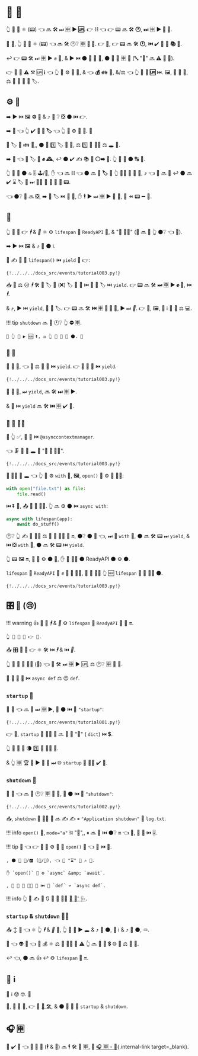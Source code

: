 # 🔆 🎉

👆 💪 🔬 ⚛ (📟) 👈 🔜 🛠️ ⏭ 🈸 **▶️ 🆙**. 👉 ⛓ 👈 👉 📟 🔜 🛠️ **🕐**, **⏭** 🈸 **▶️ 📨 📨**.

🎏 🌌, 👆 💪 🔬 ⚛ (📟) 👈 🔜 🛠️ 🕐❔ 🈸 **🤫 🔽**. 👉 💼, 👉 📟 🔜 🛠️ **🕐**, **⏮️** ✔️ 🍵 🎲 **📚 📨**.

↩️ 👉 📟 🛠️ ⏭ 🈸 **▶️** ✊ 📨, &amp; ▶️️ ⏮️ ⚫️ **🏁** 🚚 📨, ⚫️ 📔 🎂 🈸 **🔆** (🔤 "🔆" 🔜 ⚠ 🥈 👶).

👉 💪 📶 ⚠ ⚒ 🆙 **ℹ** 👈 👆 💪 ⚙️ 🎂 📱, &amp; 👈 **💰** 👪 📨, &amp;/⚖️ 👈 👆 💪 **🧹 🆙** ⏮️. 🖼, 💽 🔗 🎱, ⚖️ 🚚 🔗 🎰 🏫 🏷.

## ⚙️ 💼

➡️ ▶️ ⏮️ 🖼 **⚙️ 💼** &amp; ⤴️ 👀 ❔ ❎ ⚫️ ⏮️ 👉.

➡️ 🌈 👈 👆 ✔️ **🎰 🏫 🏷** 👈 👆 💚 ⚙️ 🍵 📨. 👶

🎏 🏷 🔗 👪 📨,, ⚫️ 🚫 1️⃣ 🏷 📍 📨, ⚖️ 1️⃣ 📍 👩‍💻 ⚖️ 🕳 🎏.

➡️ 🌈 👈 🚚 🏷 💪 **✊ 🕰**, ↩️ ⚫️ ✔️ ✍ 📚 **💽 ⚪️➡️ 💾**. 👆 🚫 💚 ⚫️ 🔠 📨.

👆 💪 📐 ⚫️ 🔝 🎚 🕹/📁, ✋️ 👈 🔜 ⛓ 👈 ⚫️ 🔜 **📐 🏷** 🚥 👆 🏃‍♂ 🙅 🏧 💯, ⤴️ 👈 💯 🔜 **🐌** ↩️ ⚫️ 🔜 ✔️ ⌛ 🏷 📐 ⏭ 💆‍♂ 💪 🏃 🔬 🍕 📟.

👈 ⚫️❔ 👥 🔜 ❎, ➡️ 📐 🏷 ⏭ 📨 🍵, ✋️ 🕴 ▶️️ ⏭ 🈸 ▶️ 📨 📨, 🚫 ⏪ 📟 ➖ 📐.

## 🔆

👆 💪 🔬 👉 *🕴* &amp; *🤫* ⚛ ⚙️ `lifespan` 🔢 `ReadyAPI` 📱, &amp; "🔑 👨‍💼" (👤 🔜 🎦 👆 ⚫️❔ 👈 🥈).

➡️ ▶️ ⏮️ 🖼 &amp; ⤴️ 👀 ⚫️ ℹ.

👥 ✍ 🔁 🔢 `lifespan()` ⏮️ `yield` 💖 👉:

```Python hl_lines="16  19"
{!../../../docs_src/events/tutorial003.py!}
```

📥 👥 ⚖ 😥 *🕴* 🛠️ 🚚 🏷 🚮 (❌) 🏷 🔢 📖 ⏮️ 🎰 🏫 🏷 ⏭ `yield`. 👉 📟 🔜 🛠️ **⏭** 🈸 **▶️ ✊ 📨**, ⏮️ *🕴*.

&amp; ⤴️, ▶️️ ⏮️ `yield`, 👥 🚚 🏷. 👉 📟 🔜 🛠️ **⏮️** 🈸 **🏁 🚚 📨**, ▶️️ ⏭ *🤫*. 👉 💪, 🖼, 🚀 ℹ 💖 💾 ⚖️ 💻.

!!! tip
     `shutdown` 🔜 🔨 🕐❔ 👆 **⛔️** 🈸.

    🎲 👆 💪 ▶️ 🆕 ⏬, ⚖️ 👆 🤚 🎡 🏃 ⚫️. 🤷

### 🔆 🔢

🥇 👜 👀, 👈 👥 ⚖ 🔁 🔢 ⏮️ `yield`. 👉 📶 🎏 🔗 ⏮️ `yield`.

```Python hl_lines="14-19"
{!../../../docs_src/events/tutorial003.py!}
```

🥇 🍕 🔢, ⏭ `yield`, 🔜 🛠️ **⏭** 🈸 ▶️.

&amp; 🍕 ⏮️ `yield` 🔜 🛠️ **⏮️** 🈸 ✔️ 🏁.

### 🔁 🔑 👨‍💼

🚥 👆 ✅, 🔢 🎀 ⏮️ `@asynccontextmanager`.

👈 🗜 🔢 🔘 🕳 🤙 "**🔁 🔑 👨‍💼**".

```Python hl_lines="1  13"
{!../../../docs_src/events/tutorial003.py!}
```

**🔑 👨‍💼** 🐍 🕳 👈 👆 💪 ⚙️ `with` 📄, 🖼, `open()` 💪 ⚙️ 🔑 👨‍💼:

```Python
with open("file.txt") as file:
    file.read()
```

⏮️ ⏬ 🐍, 📤 **🔁 🔑 👨‍💼**. 👆 🔜 ⚙️ ⚫️ ⏮️ `async with`:

```Python
async with lifespan(app):
    await do_stuff()
```

🕐❔ 👆 ✍ 🔑 👨‍💼 ⚖️ 🔁 🔑 👨‍💼 💖 🔛, ⚫️❔ ⚫️ 🔨 👈, ⏭ 🛬 `with` 🍫, ⚫️ 🔜 🛠️ 📟 ⏭ `yield`, &amp; ⏮️ ❎ `with` 🍫, ⚫️ 🔜 🛠️ 📟 ⏮️ `yield`.

👆 📟 🖼 🔛, 👥 🚫 ⚙️ ⚫️ 🔗, ✋️ 👥 🚶‍♀️ ⚫️ ReadyAPI ⚫️ ⚙️ ⚫️.

`lifespan` 🔢 `ReadyAPI` 📱 ✊ **🔁 🔑 👨‍💼**, 👥 💪 🚶‍♀️ 👆 🆕 `lifespan` 🔁 🔑 👨‍💼 ⚫️.

```Python hl_lines="22"
{!../../../docs_src/events/tutorial003.py!}
```

## 🎛 🎉 (😢)

!!! warning
    👍 🌌 🍵 *🕴* &amp; *🤫* ⚙️ `lifespan` 🔢 `ReadyAPI` 📱 🔬 🔛.

    👆 💪 🎲 🚶 👉 🍕.

📤 🎛 🌌 🔬 👉 ⚛ 🛠️ ⏮️ *🕴* &amp; ⏮️ *🤫*.

👆 💪 🔬 🎉 🐕‍🦺 (🔢) 👈 💪 🛠️ ⏭ 🈸 ▶️ 🆙, ⚖️ 🕐❔ 🈸 🤫 🔽.

👫 🔢 💪 📣 ⏮️ `async def` ⚖️ 😐 `def`.

### `startup` 🎉

🚮 🔢 👈 🔜 🏃 ⏭ 🈸 ▶️, 📣 ⚫️ ⏮️ 🎉 `"startup"`:

```Python hl_lines="8"
{!../../../docs_src/events/tutorial001.py!}
```

👉 💼, `startup` 🎉 🐕‍🦺 🔢 🔜 🔢 🏬 "💽" ( `dict`) ⏮️ 💲.

👆 💪 🚮 🌅 🌘 1️⃣ 🎉 🐕‍🦺 🔢.

&amp; 👆 🈸 🏆 🚫 ▶️ 📨 📨 ⏭ 🌐 `startup` 🎉 🐕‍🦺 ✔️ 🏁.

### `shutdown` 🎉

🚮 🔢 👈 🔜 🏃 🕐❔ 🈸 🤫 🔽, 📣 ⚫️ ⏮️ 🎉 `"shutdown"`:

```Python hl_lines="6"
{!../../../docs_src/events/tutorial002.py!}
```

📥, `shutdown` 🎉 🐕‍🦺 🔢 🔜 ✍ ✍ ⏸ `"Application shutdown"` 📁 `log.txt`.

!!! info
     `open()` 🔢, `mode="a"` ⛓ "🎻",, ⏸ 🔜 🚮 ⏮️ ⚫️❔ 🔛 👈 📁, 🍵 📁 ⏮️ 🎚.

!!! tip
    👀 👈 👉 💼 👥 ⚙️ 🐩 🐍 `open()` 🔢 👈 🔗 ⏮️ 📁.

    , ⚫️ 🔌 👤/🅾 (🔢/🔢), 👈 🚚 "⌛" 👜 ✍ 💾.

    ✋️ `open()` 🚫 ⚙️ `async` &amp; `await`.

    , 👥 📣 🎉 🐕‍🦺 🔢 ⏮️ 🐩 `def` ↩️ `async def`.

!!! info
    👆 💪 ✍ 🌅 🔃 👫 🎉 🐕‍🦺 <a href="https://www.starlette.io/events/" class="external-link" target="_blank">💃 🎉' 🩺</a>.

### `startup` &amp; `shutdown` 👯‍♂️

📤 ↕ 🤞 👈 ⚛ 👆 *🕴* &amp; *🤫* 🔗, 👆 💪 💚 ▶️ 🕳 &amp; ⤴️ 🏁 ⚫️, 📎 ℹ &amp; ⤴️ 🚀 ⚫️, ♒️.

🔨 👈 👽 🔢 👈 🚫 💰 ⚛ ⚖️ 🔢 👯‍♂️ 🌅 ⚠ 👆 🔜 💪 🏪 💲 🌐 🔢 ⚖️ 🎏 🎱.

↩️ 👈, ⚫️ 🔜 👍 ↩️ ⚙️ `lifespan` 🔬 🔛.

## 📡 ℹ

📡 ℹ 😟 🤓. 👶

🔘, 🔫 📡 🔧, 👉 🍕 <a href="https://asgi.readthedocs.io/en/latest/specs/lifespan.html" class="external-link" target="_blank">🔆 🛠️</a>, &amp; ⚫️ 🔬 🎉 🤙 `startup` &amp; `shutdown`.

## 🎧 🈸

👶 ✔️ 🤯 👈 👫 🔆 🎉 (🕴 &amp; 🤫) 🔜 🕴 🛠️ 👑 🈸, 🚫 [🎧 🈸 - 🗻](sub-applications.md){.internal-link target=_blank}.
